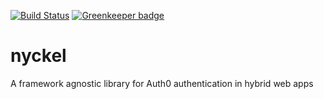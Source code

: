 [![Build Status](https://travis-ci.org/eweilow/nyckel.svg?branch=master)](https://travis-ci.org/eweilow/nyckel) [![Greenkeeper badge](https://badges.greenkeeper.io/eweilow/nyckel.svg)](https://greenkeeper.io/)

# nyckel

A framework agnostic library for Auth0 authentication in hybrid web apps

